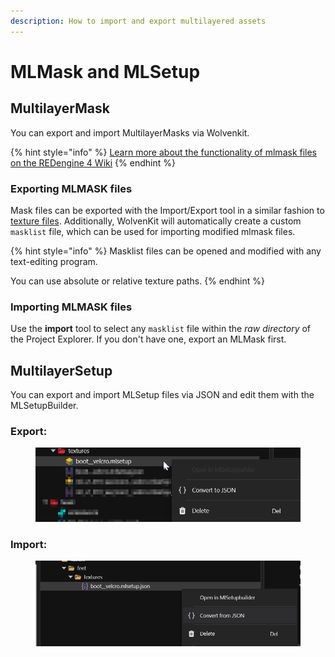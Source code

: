 ```yaml
---
description: How to import and export multilayered assets
---
```


# MLMask and MLSetup

##

## MultilayerMask

You can export and import MultilayerMasks via Wolvenkit.

{% hint style="info" %}
[Learn more about the functionality of mlmask files on the REDengine 4 Wiki](https://wiki.redmodding.org/redengine4-research/assets/shaders/multilayer.mt/mlmask)
{% endhint %}

### Exporting MLMASK files

Mask files can be exported with the Import/Export tool in a similar fashion to [texture files](textures.md). Additionally, WolvenKit will automatically create a custom `masklist` file, which can be used for importing modified mlmask files.

{% hint style="info" %}
Masklist files can be opened and modified with any text-editing program.

You can use absolute or relative texture paths.
{% endhint %}

### Importing MLMASK files

Use the **import** tool to select any `masklist` file within the _raw directory_ of the Project Explorer. If you don't have one, export an MLMask first.



## MultilayerSetup

You can export and import MLSetup files via JSON and edit them with the MLSetupBuilder.

### Export:

<figure><img src="../../../.gitbook/assets/export_json.png" alt=""><figcaption></figcaption></figure>

### Import:

<figure><img src="../../../.gitbook/assets/convert_from_json.png" alt=""><figcaption></figcaption></figure>



